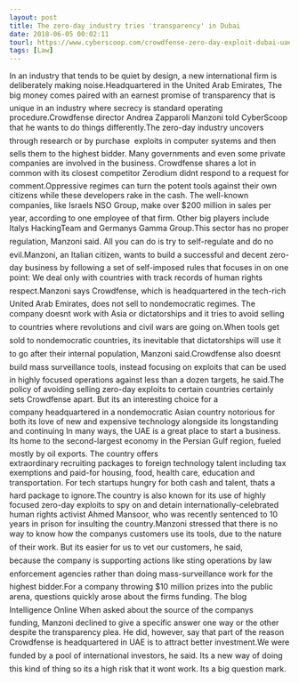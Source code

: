 ```yaml
---
layout: post
title: The zero-day industry tries 'transparency' in Dubai
date: 2018-06-05 00:02:11
tourl: https://www.cyberscoop.com/crowdfense-zero-day-exploit-dubai-uae/?category_news=technology
tags: [Law]
---
```

In an industry that tends to be quiet by design, a new international firm is deliberately making noise.Headquartered in the United Arab Emirates, The big money comes paired with an earnest promise of transparency that is unique in an industry where secrecy is standard operating procedure.Crowdfense director Andrea Zapparoli Manzoni told CyberScoop that he wants to do things differently.The zero-day industry uncovers  through research or by purchase  exploits in computer systems and then sells them to the highest bidder. Many governments and even some private companies are involved in the business. Crowdfense shares a lot in common with its closest competitor Zerodium didnt respond to a request for comment.Oppressive regimes can turn the potent tools against their own citizens while these developers rake in the cash. The well-known companies, like Israels NSO Group, make over $200 million in sales per year, according to one employee of that firm. Other big players include Italys HackingTeam and Germanys Gamma Group.This sector has no proper regulation, Manzoni said. All you can do is try to self-regulate and do no evil.Manzoni, an Italian citizen, wants to build a successful and decent zero-day business by following a set of self-imposed rules that focuses in on one point: We deal only with countries with track records of human rights respect.Manzoni says Crowdfense, which is headquartered in the tech-rich United Arab Emirates, does not sell to nondemocratic regimes. The company doesnt work with Asia or dictatorships and it tries to avoid selling to countries where revolutions and civil wars are going on.When tools get sold to nondemocratic countries, its inevitable that dictatorships will use it to go after their internal population, Manzoni said.Crowdfense also doesnt build mass surveillance tools, instead focusing on exploits that can be used in highly focused operations against less than a dozen targets, he said.The policy of avoiding selling zero-day exploits to certain countries certainly sets Crowdfense apart. But its an interesting choice for a company headquartered in a nondemocratic Asian country notorious for both its love of new and expensive technology alongside its longstanding and continuing In many ways, the UAE is a great place to start a business. Its home to the second-largest economy in the Persian Gulf region, fueled mostly by oil exports. The country offers extraordinary recruiting packages to foreign technology talent including tax exemptions and paid-for housing, food, health care, education and transportation. For tech startups hungry for both cash and talent, thats a hard package to ignore.The country is also known for its use of highly focused zero-day exploits to spy on and detain internationally-celebrated human rights activist Ahmed Mansoor, who was recently sentenced to 10 years in prison for insulting the country.Manzoni stressed that there is no way to know how the companys customers use its tools, due to the nature of their work. But its easier for us to vet our customers, he said, because the company is supporting actions like sting operations by law enforcement agencies rather than doing mass-surveillance work for the highest bidder.For a company throwing $10 million prizes into the public arena, questions quickly arose about the firms funding. The blog Intelligence Online When asked about the source of the companys funding, Manzoni declined to give a specific answer one way or the other despite the transparency plea. He did, however, say that part of the reason Crowdfense is headquartered in UAE is to attract better investment.We were funded by a pool of international investors, he said. Its a new way of doing this kind of thing so its a high risk that it wont work. Its a big question mark.